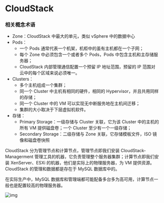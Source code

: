 # CloudStack

### 相关概念术语

* Zone：CloudStack 中最大的单元，类似 vSphere 中的数据中心
* Pods：
  * 一个 Pods 通常代表一个机架，机柜中的虽有主机都在一个子网；
  * 每个 Zone 中必须包含一个或者多个 Pods，Pods 中包含主机和主存储服务器；
  * CloudStack 内部管理通信配置一个预留 IP 地址范围，预留的 IP 范围对云中的每个区域来说必须唯一。
* Clusters：
  * 多个主机组成一个集群；
  * 同一个 Cluster 中主机有相同的硬件，相同的 Hypervisor，并且共用同样的存储；
  * 同一个 Cluster 中的 VM 可以实现无中断服务地在主机间迁移；
  * 集群的大小取决于下层虚拟机软件。
* 存储：
  * Primary Storage：一级存储与 Cluster 关联，它为该 Cluster 中的主机的所有 VM 提供磁盘卷；一个 Cluster 至少有一个一级存储；
  * Secondary Storage：二级存储与 Zone 关联，它存储模板文件，ISO 镜像和磁盘卷快照



CloudStack 分为管理节点和计算节点，管理节点即我们安装 CloudStack-Managerment 管理工具的机器，它负责管理整个服务器集群；计算节点即我们安装 XenServer、ESXi 的机器，他们是实际上的物理服务器，为 VM 提供资源。CloudStack 的管理和数据都是存在于 MySQL 数据库中的。

在实际生产中，MySQL 数据库和管理端都可能配备多台多为高可用，计算节点一般也是配置较高的物理服务器。

 ![img](https://img-blog.csdn.net/20180708232949411?watermark/2/text/aHR0cHM6Ly9ibG9nLmNzZG4ubmV0L3UwMTIxMjQzMDQ=/font/5a6L5L2T/fontsize/400/fill/I0JBQkFCMA==/dissolve/70) 



